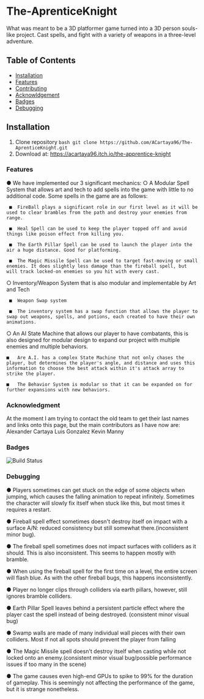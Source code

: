 # The-AprenticeKnight
 
What was meant to be a 3D platformer game turned into a 3D person souls-like project. Cast spells, and fight with a variety of weapons in a three-level adventure.

## Table of Contents
- [Installation](#installation)
- [Features](#features)
- [Contributing](#contributing)
- [Acknowldgement](#acknowledgment)
- [Badges](#badges)
- [Debugging](#debugging)

## Installation
1. Clone repository ` bash git clone https://github.com/ACartaya96/The-AprenticeKnight.git ` 
2. Download at: https://acartaya96.itch.io/the-apprentice-knight

### Features
●	We have implemented our 3 significant mechanics:
  ○	A Modular Spell System that allows art and tech to add spells into the game with little to no additional code. Some spells in the game are as follows:
     
     ■	FireBall plays a significant role in our first level as it will be used to clear brambles from the path and destroy your enemies from range.
     
     ■	Heal Spell can be used to keep the player topped off and avoid things like poison effect from killing you.
     
     ■	The Earth Pillar Spell can be used to launch the player into the air a huge distance. Good for platforming.
     
     ■	The Magic Missile Spell can be used to target fast-moving or small enemies. It does slightly less damage than the fireball spell, but will track locked-on enemies so you hit with every cast.
  
  ○	Inventory/Weapon System that is also modular and implementable by Art and Tech
    
     ■	Weapon Swap system
     
     ■	The inventory system has a swap function that allows the player to swap out weapons, spells, and potions, each created to have their own animations.

  ○	An AI State Machine that allows our player to have combatants, this is also designed for modular design to expand our project with multiple enemies and multiple                behaviors. 
    
    ■	Are A.I. has a complex State Machine that not only chases the player, but determines the player's angle, and distance and uses this information to choose the best attack within it's attack array to strike the player.
    
    ■	The Behavior System is modular so that it can be expanded on for further expansions with new behaviors.

### Acknowledgment
At the moment I am trying to contact the old team to get their last names and links onto this page, but the main contributors as I have now are:
Alexander Cartaya
Luis Gonzalez
Kevin 
Manny

### Badges
![Build Status]([https://github.com/ACartaya96/The_ApprenticeKnight/workflows/CI/badge.svg?branch=main])

### Debugging
●	Players sometimes can get stuck on the edge of some objects when jumping, which causes the falling animation to repeat infinitely. Sometimes the character will slowly fix itself when stuck like this, but most times it requires a restart.

●	Fireball spell effect sometimes doesn't destroy itself on impact with a surface A/N: reduced consistency but still somewhat there.(inconsistent minor bug).

●	The fireball spell sometimes does not impact surfaces with colliders as it should. This is also inconsistent. This seems to happen mostly with bramble.

●	When using the fireball spell for the first time on a level, the entire screen will flash blue. As with the other fireball bugs, this happens inconsistently.

●	Player no longer clips through colliders via earth pillars, however, still ignores bramble colliders.

●	Earth Pillar Spell leaves behind a persistent particle effect where the player cast the spell instead of being destroyed. (consistent minor visual bug)

●	Swamp walls are made of many individual wall pieces with their own colliders. Most if not all spots should prevent the player from falling

●	The Magic Missile spell doesn't destroy itself when casting while not locked onto an enemy.(consistent minor visual bug/possible performance issues if too many in the scene)

●	The game causes even high-end GPUs to spike to 99% for the duration of gameplay. This is seemingly not affecting the performance of the game, but it is strange nonetheless.

